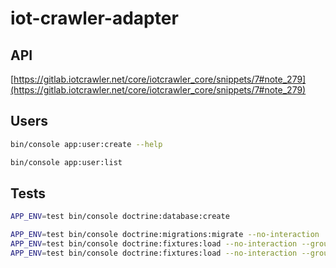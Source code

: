 # iot-crawler-adapter

## API

[https://gitlab.iotcrawler.net/core/iotcrawler_core/snippets/7#note_279](https://gitlab.iotcrawler.net/core/iotcrawler_core/snippets/7#note_279)

## Users

```sh
bin/console app:user:create --help
```

```sh
bin/console app:user:list
```

## Tests

```sh
APP_ENV=test bin/console doctrine:database:create
```

```sh
APP_ENV=test bin/console doctrine:migrations:migrate --no-interaction
APP_ENV=test bin/console doctrine:fixtures:load --no-interaction --group=test && bin/phpunit tests/Controller/LoriotControllerTest.php
APP_ENV=test bin/console doctrine:fixtures:load --no-interaction --group=test && bin/phpunit tests/Controller/MontemControllerTest.php
```
